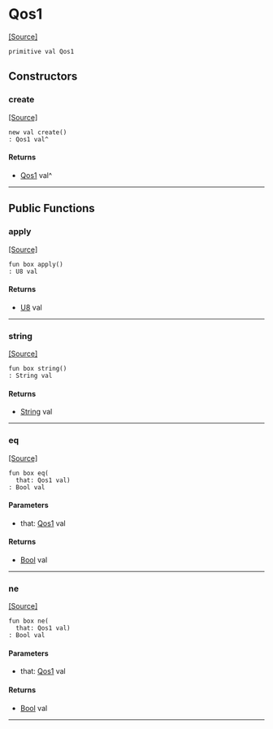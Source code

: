 # Qos1
<span class="source-link">[[Source]](src/mqtt-primitives/typeDefs.md#L-0-21)</span>
```pony
primitive val Qos1
```

## Constructors

### create
<span class="source-link">[[Source]](src/mqtt-primitives/typeDefs.md#L-0-21)</span>


```pony
new val create()
: Qos1 val^
```

#### Returns

* [Qos1](mqtt-primitives-Qos1.md) val^

---

## Public Functions

### apply
<span class="source-link">[[Source]](src/mqtt-primitives/typeDefs.md#L-0-21)</span>


```pony
fun box apply()
: U8 val
```

#### Returns

* [U8](builtin-U8.md) val

---

### string
<span class="source-link">[[Source]](src/mqtt-primitives/typeDefs.md#L-0-21)</span>


```pony
fun box string()
: String val
```

#### Returns

* [String](builtin-String.md) val

---

### eq
<span class="source-link">[[Source]](src/mqtt-primitives/typeDefs.md#L-0-21)</span>


```pony
fun box eq(
  that: Qos1 val)
: Bool val
```
#### Parameters

*   that: [Qos1](mqtt-primitives-Qos1.md) val

#### Returns

* [Bool](builtin-Bool.md) val

---

### ne
<span class="source-link">[[Source]](src/mqtt-primitives/typeDefs.md#L-0-21)</span>


```pony
fun box ne(
  that: Qos1 val)
: Bool val
```
#### Parameters

*   that: [Qos1](mqtt-primitives-Qos1.md) val

#### Returns

* [Bool](builtin-Bool.md) val

---

